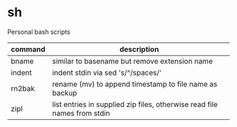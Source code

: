 sh
==

Personal bash scripts



command | description
---|---
bname | similar to basename but remove extension name
indent | indent stdin via sed 's/^/spaces/'
rn2bak | rename (mv) to append timestamp to file name as backup
zipl | list entries in supplied zip files, otherwise read file names from stdin
